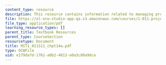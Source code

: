```yaml
---
content_type: resource
description: This resource contains information related to managing projects and programs.
file: https://ol-ocw-studio-app-qa.s3.amazonaws.com/courses/1-011-project-evaluation-spring-2011/e179da7d1761a0b24813e0a3c80a9dca_MIT1_011S11_chpt14a.pdf
file_type: application/pdf
learning_resource_types: []
parent_title: Textbook Resources
parent_type: CourseSection
resourcetype: Document
title: MIT1_011S11_chpt14a.pdf
type: OCWFile
uid: e179da7d-1761-a0b2-4813-e0a3c80a9dca
---
```

